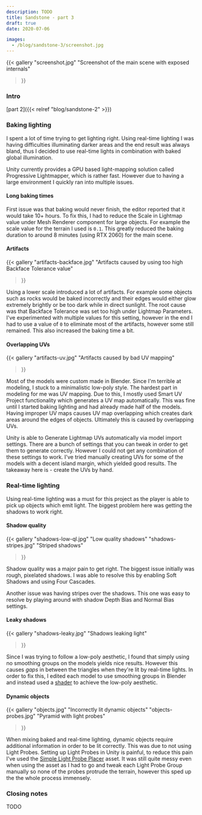 ```yaml
---
description: TODO
title: Sandstone - part 3
draft: true
date: 2020-07-06

images:
  - /blog/sandstone-3/screenshot.jpg
---
```


{{<
  gallery
  "screenshot.jpg" "Screenshot of the main scene with exposed internals"
>}}

### Intro
[part 2]({{< relref "blog/sandstone-2" >}})

### Baking lighting
I spent a lot of time trying to get lighting right. Using real-time lighting I was having difficulties illuminating darker areas and the end result was always bland, thus I decided to use real-time lights in combination with baked global illumination.

Unity currently provides a GPU based light-mapping solution called Progressive Lightmapper, which is rather fast. However due to having a large environment I quickly ran into multiple issues.

#### Long baking times
First issue was that baking would never finish, the editor reported that it would take 10+ hours. To fix this, I had to reduce the Scale in Lightmap value under Mesh Renderer component for large objects. For example the scale value for the terrain I used is `0.1`. This greatly reduced the baking duration to around 8 minutes (using RTX 2060) for the main scene.

#### Artifacts
{{<
  gallery
  "artifacts-backface.jpg" "Artifacts caused by using too high Backface Tolerance value"
>}}

Using a lower scale introduced a lot of artifacts. For example some objects such as rocks would be baked incorrectly and their edges would either glow extremely brightly or be too dark while in direct sunlight. The root cause was that Backface Tolerance was set too high under Lightmap Parameters. I've experimented with multiple values for this setting, however in the end I had to use a value of `0` to eliminate most of the artifacts, however some still remained. This also increased the baking time a bit.

#### Overlapping UVs
{{<
  gallery
  "artifacts-uv.jpg" "Artifacts caused by bad UV mapping"
>}}

Most of the models were custom made in Blender. Since I'm terrible at modeling, I stuck to a minimalistic low-poly style. The hardest part in modeling for me was UV mapping. Due to this, I mostly used Smart UV Project functionality which generates a UV map automatically. This was fine until I started baking lighting and had already made half of the models. Having improper UV maps causes UV map overlapping which creates dark areas around the edges of objects. Ultimately this is caused by overlapping UVs.

Unity is able to Generate Lightmap UVs automatically via model import settings. There are a bunch of settings that you can tweak in order to get them to generate correctly. However I could not get any combination of these settings to work. I've tried manually creating UVs for some of the models with a decent island margin, which yielded good results. The takeaway here is - create the UVs by hand.

### Real-time lighting
Using real-time lighting was a must for this project as the player is able to pick up objects which emit light. The biggest problem here was getting the shadows to work right.

#### Shadow quality
{{<
  gallery
  "shadows-low-ql.jpg" "Low quality shadows"
  "shadows-stripes.jpg" "Striped shadows"
>}}

Shadow quality was a major pain to get right. The biggest issue initially was rough, pixelated shadows. I was able to resolve this by enabling Soft Shadows and using Four Cascades.

Another issue was having stripes over the shadows. This one was easy to resolve by playing around with shadow Depth Bias and Normal Bias settings.

#### Leaky shadows
{{<
  gallery
  "shadows-leaky.jpg" "Shadows leaking light"
>}}

Since I was trying to follow a low-poly aesthetic, I found that simply using no smoothing groups on the models yields nice results. However this causes _gaps_ in between the triangles when they're lit by real-time lights. In order to fix this, I edited each model to use  smoothing groups in Blender and instead used a [shader](https://github.com/Edvinas01/sandstone/blob/master/Assets/Shaders/Shader%20Graphs/Low%20Poly.shadergraph) to achieve the low-poly aesthetic.

#### Dynamic objects
{{<
  gallery
  "objects.jpg" "Incorrectly lit dynamic objects"
  "objects-probes.jpg" "Pyramid with light probes"
>}}

When mixing baked and real-time lighting, dynamic objects require additional information in order to be lit correctly. This was due to not using Light Probes. Setting up Light Probes in Unity is painful, to reduce this pain I've used the [Simple Light Probe Placer](https://assetstore.unity.com/packages/tools/simple-light-probe-placer-58290) asset. It was still quite messy even when using the asset as I had to go and tweak each Light Probe Group manually so none of the probes protrude the terrain, however this sped up the the whole process immensely.

### Closing notes
TODO

